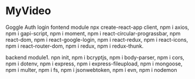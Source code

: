 # MyVideo
Goggle Auth login 
fontend module
npx create-react-app client,
npm i axios,
npm i gapi-script,
 npm i moment,
npm i react-circular-prograssbar,
npm react-dom,
npm i react-google-login,
npm i react-redux,
npm i react-icons,
npm i  react-router-dom,
npm i redux,
npm i redux-thunk.

backend module1.
npn init,
npm i bcryptjs,
npm i body-parser,
npm i cors,
npm i dotenv,
npm i express,
npm i express-fileupload,
npm i mongoose,
npm i multer,
npm i fs,
npm i jsonwebtoken,
npm i evn,
npm i nodemon 
